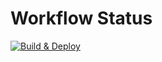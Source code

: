 # Workflow Status

[![Build & Deploy](https://github.com/amfajardoo/special-octo-rotary-app/actions/workflows/main.yml/badge.svg?branch=main)](https://github.com/amfajardoo/special-octo-rotary-app/actions/workflows/main.yml)

